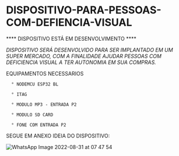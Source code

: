 # DISPOSITIVO-PARA-PESSOAS-COM-DEFIENCIA-VISUAL

**** DISPOSITIVO ESTÁ EM DESENVOLVIMENTO ****

*DISPOSITIVO SERÁ DESENVOLVIDO PARA SER IMPLANTADO EM UM SUPER MERCADO, COM A FINALIDADE AJUDAR PESSOAS COM DEFICIENCIA VISUAL A TER AUTONOMIA EM SUA COMPRAS.*

 EQUIPAMENTOS NECESSARIOS
 
      ° NODEMCU ESP32 BL
  
      ° ITAG
   
      ° MODULO MP3 - ENTRADA P2
  
      ° MODULO SD CARD
  
      ° FONE COM ENTRADA P2
  
SEGUE EM ANEXO IDEIA DO DISPOSITIVO:
  
![WhatsApp Image 2022-08-31 at 07 47 54](https://user-images.githubusercontent.com/111475791/190917580-cd5b23a5-f3cb-4d81-a00d-76bf71a6666c.jpeg)

